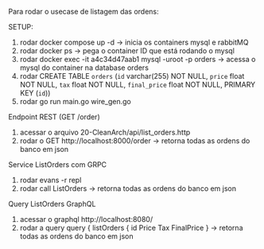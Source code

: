 Para rodar o usecase de listagem das ordens:

SETUP:
1. rodar docker compose up -d -> inicia os containers mysql e rabbitMQ
2. rodar docker ps -> pega o container ID que está rodando o mysql
3. rodar docker exec -it a4c34d47aab1 mysql -uroot -p orders -> acessa o mysql do container na database orders
4. rodar CREATE TABLE `orders` (`id` varchar(255) NOT NULL, `price` float NOT NULL, `tax` float NOT NULL, `final_price` float NOT NULL, PRIMARY KEY (`id`))
5. rodar go run main.go wire_gen.go

Endpoint REST (GET /order)
1. acessar o arquivo 20-CleanArch/api/list_orders.http
2. rodar o GET http://localhost:8000/order -> retorna todas as ordens do banco em json

Service ListOrders com GRPC
1. rodar evans -r repl
2. rodar call ListOrders -> retorna todas as ordens do banco em json

Query ListOrders GraphQL
1. acessar o graphql http://localhost:8080/
2. rodar a query query {
  listOrders {
    id
    Price
    Tax
    FinalPrice
  } -> retorna todas as ordens do banco em json
